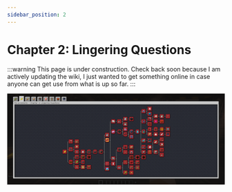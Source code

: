 ```yaml
---
sidebar_position: 2
---
```


# Chapter 2: Lingering Questions

:::warning
This page is under construction. Check back soon because I am actively updating the wiki, I just wanted to get something online in case anyone can get use from what is up so far.
:::

![Chapter 2 Advancement Page](./img/chapter_2.png)

